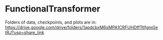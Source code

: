 # FunctionalTransformer

Folders of data, checkpoints, and plots are in: https://drive.google.com/drive/folders/1apdcbxM6sMPA1CRFUHDffTtlfgmGetRJ?usp=share_link
